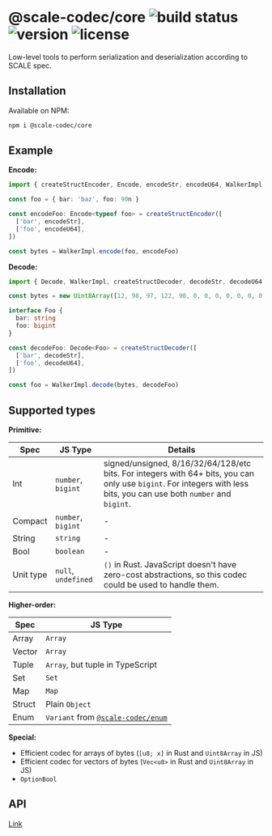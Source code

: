 # @scale-codec/core ![build status](https://img.shields.io/github/checks-status/soramitsu/scale-codec-js-library/master) ![version](https://img.shields.io/npm/v/@scale-codec/core) ![license](https://img.shields.io/npm/l/@scale-codec/core)

Low-level tools to perform serialization and deserialization according to SCALE spec.

## Installation

Available on NPM:

```bash
npm i @scale-codec/core
```

## Example

**Encode:**

```ts
import { createStructEncoder, Encode, encodeStr, encodeU64, WalkerImpl } from '@scale-codec/core'

const foo = { bar: 'baz', foo: 90n }

const encodeFoo: Encode<typeof foo> = createStructEncoder([
  ['bar', encodeStr],
  ['foo', encodeU64],
])

const bytes = WalkerImpl.encode(foo, encodeFoo)
```

**Decode:**

```ts
import { Decode, WalkerImpl, createStructDecoder, decodeStr, decodeU64 } from '@scale-codec/core'

const bytes = new Uint8Array([12, 98, 97, 122, 90, 0, 0, 0, 0, 0, 0, 0])

interface Foo {
  bar: string
  foo: bigint
}

const decodeFoo: Decode<Foo> = createStructDecoder([
  ['bar', decodeStr],
  ['foo', decodeU64],
])

const foo = WalkerImpl.decode(bytes, decodeFoo)
```

## Supported types

**Primitive:**

| Spec      | JS Type             | Details                                                                                                                                                           |
| --------- | ------------------- | ----------------------------------------------------------------------------------------------------------------------------------------------------------------- |
| Int       | `number`, `bigint`  | signed/unsigned, 8/16/32/64/128/etc bits. For integers with 64+ bits, you can only use `bigint`. For integers with less bits, you can use both `number` and `bigint`. |
| Compact   | `number`, `bigint`  | -                                                                                                                                                                 |
| String    | `string`            | -                                                                                                                                                                 |
| Bool      | `boolean`           | -                                                                                                                                                                 |
| Unit type | `null`, `undefined` | `()` in Rust. JavaScript doesn't have zero-cost abstractions, so this codec could be used to handle them.                                            |

**Higher-order:**

| Spec   | JS Type                                                                                                             |
| ------ | ------------------------------------------------------------------------------------------------------------------- |
| Array  | `Array`                                                                                                             |
| Vector | `Array`                                                                                                             |
| Tuple  | `Array`, but tuple in TypeScript                                                                                    |
| Set    | `Set`                                                                                                               |
| Map    | `Map`                                                                                                               |
| Struct | Plain `Object`                                                                                                      |
| Enum   | `Variant` from [`@scale-codec/enum`](https://github.com/soramitsu/scale-codec-js-library/tree/master/packages/enum) |

**Special:**

- Efficient codec for arrays of bytes (`[u8; x]` in Rust and `Uint8Array` in JS)
- Efficient codec for vectors of bytes (`Vec<u8>` in Rust and `Uint8Array` in JS)
- `OptionBool`

## API

[Link](https://soramitsu.github.io/scale-codec-js-library/api/modules/scale_codec_core)